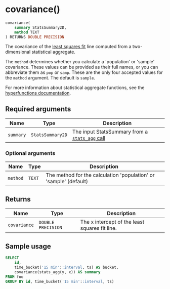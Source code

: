 # covariance() <tag type="toolkit" content="Toolkit" />

```sql
covariance(
    summary StatsSummary2D,
    method TEXT 
) RETURNS DOUBLE PRECISION
```
The covariance of the [least squares fit][least-squares] line 
computed from a two-dimensional statistical aggregate. 

The `method` determines whether you calculate a 'population' or 'sample' covariance. 
These values can be provided as their full names, or you can abbreviate them as `pop` or `samp`. These
are the only four accepted values for the `method` argument. The default is `sample`.

For more information about statistical aggregate functions, see the
[hyperfunctions documentation][hyperfunctions-stats-agg].

## Required arguments

|Name|Type|Description|
|-|-|-|
|`summary`|`StatsSummary2D`|The input StatsSummary from a [`stats_agg` call][stats-agg]|

### Optional arguments

|Name|Type|Description|
|-|-|-|
|`method`|`TEXT`|The method for the calculation 'population' or 'sample' (default)|

## Returns

|Name|Type|Description|
|-|-|-|
|`covariance`|`DOUBLE PRECISION`|The x intercept of the least squares fit line.|

## Sample usage

```sql
SELECT
    id,
    time_bucket('15 min'::interval, ts) AS bucket,
    covariance(stats_agg(y, x)) AS summary
FROM foo
GROUP BY id, time_bucket('15 min'::interval, ts)
```


[hyperfunctions-stats-agg]: timescaledb/:currentVersion:/how-to-guides/hyperfunctions/stats-aggs/
[stats-agg]:/hyperfunctions/stats_aggs/stats_agg/
[least-squares]:https://en.wikipedia.org/wiki/Least_squares